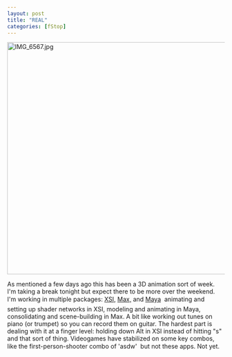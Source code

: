 ```yaml
---
layout: post
title: "REAL"
categories: [fStop]
---
```

<img alt="IMG_6567.jpg" src="http://www.botzilla.com/blog/pix2006/IMG_6567.jpg" width="807" height="538" border="0" />

As mentioned a few days ago this has been a 3D animation sort of week. I'm taking a break tonight but expect there to be more over the weekend. I'm working in multiple packages: <a href="http://www.softimage.com/">XSI,</a> <a href="http://www.autodesk.com/3dsmax">Max,</a> and <a href="http://www.autodesk.com/maya">Maya</a> &#151; animating and setting up shader networks in XSI, modeling and animating in Maya, consolidating and scene-building in Max. A bit like working out tunes on piano (or trumpet) so you can record them on guitar. The hardest part is dealing with it at a finger level: holding down Alt in XSI instead of hitting "s" and that sort of thing. Videogames have stabilized on some key combos, like the first-person-shooter combo of 'asdw' &#151; but not these apps. Not yet.


